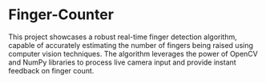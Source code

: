 # Finger-Counter
This project showcases a robust real-time finger detection algorithm, capable of accurately estimating the number of fingers being raised using computer vision techniques. The algorithm leverages the power of OpenCV and NumPy libraries to process live camera input and provide instant feedback on finger count.
